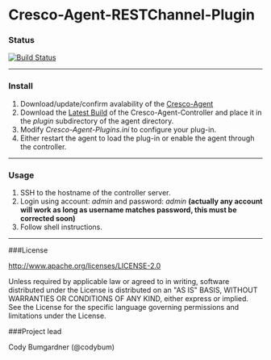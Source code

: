 Cresco-Agent-RESTChannel-Plugin
==============================

### Status
[![Build Status](http://128.163.188.129:9998/buildStatus/icon?job=Cresco-Agent-RESTChannel-Plugin)](http://128.163.188.129:9998/job/Cresco-Agent-RESTChannel-Plugin/)

--- 
### Install

1. Download/update/confirm avalability of the [Cresco-Agent](http://128.163.188.129:9998/job/Cresco-Agent/lastSuccessfulBuild/com.researchworx.cresco$cresco-agent/) 
2. Download the [Latest Build](http://128.163.188.129:9998/job/Cresco-Agent-RESTChannel-Plugin/lastStableBuild/com.researchworx.cresco$cresco-agent-restchannel-plugin/) of the Cresco-Agent-Controller and place it in the _plugin_ subdirectory of the agent directory.
3. Modify _Cresco-Agent-Plugins.ini_ to configure your plug-in.
4. Either restart the agent to load the plug-in or enable the agent through the controller.

---

### Usage

1. SSH to the hostname of the controller server.
2. Login using account: _admin_ and password: _admin_ **(actually any account will work as long as username matches password, this must be corrected soon)**
3. Follow shell instructions.

---

###License

http://www.apache.org/licenses/LICENSE-2.0

Unless required by applicable law or agreed to in writing, software distributed under the License is distributed on an "AS IS" BASIS, WITHOUT WARRANTIES OR CONDITIONS OF ANY KIND, either express or implied. See the License for the specific language governing permissions and limitations under the License.

###Project lead

Cody Bumgardner (@codybum)
